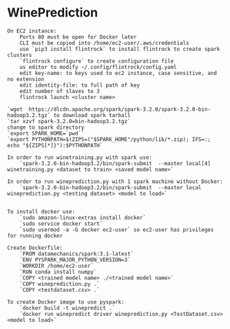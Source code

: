 # WinePrediction
    On EC2 instance:
        Ports 80 must be open for Docker later
        CLI must be copied into /home/ec2-user/.aws/credentials
        use `pip3 install flintrock` to install flintrock to create spark clusters
        `flintrock configure` to create configuration file
        us editor to modify ~/.config/flintrock/config.yaml
        edit key-name: to keys used to ec2 instance, case sensitive, and no extension
        edit identity-file: to full path of key
        edit number of slaves to 3  
        flintrock launch <cluster name>

    `wget  https://dlcdn.apache.org/spark/spark-3.2.0/spark-3.2.0-bin-hadoop3.2.tgz` to download spark tarball
    `tar xzvf spark-3.2.0=bin-hadoop3.2.tgz`
    change to spark directory
    `export SPARK_HOME=`pwd``
    `export PYTHONPATH=$(ZIPS=("$SPARK_HOME"/python/lib/*.zip); IFS=:; echo "${ZIPS[*]}"):$PYTHONPATH`

    In order to run winetraining.py with spark use:
        `spark-3.2.0-bin-hadoop3.2/bin/spark-submit  --master local[4] winetraining.py <dataset to train> <saved model name>`

    In order to run wineprediction.py with 1 spark machine without Docker:
        `spark-3.2.0-bin-hadoop3.2/bin/spark-submit  --master local wineprediction.py <testing dataset> <model to load>`


    To install docker use:
        `sudo amazon-linux-extras install docker`
        `sudo service docker start`
        `sudo usermod -a -G docker ec2-user` so ec2-user has privileges for running docker

    Create Dockerfile:
        `FROM datamechanics/spark:3.1-latest`
        `ENV PYSPARK_MAJOR_PYTHON_VERSION=3`
        `WORKDIR /home/ec2-user`
        `RUN conda install numpy`
        `COPY <trained model name> ./<trained model name>`
        `COPY wineprediction.py .`
        `COPY <testdataset.csv> .`

    To create Docker image to use pyspark:
        `docker build -t winepredict .`
        `docker run winepredict driver wineprediction.py <TestDataset.csv> <model to load>`




